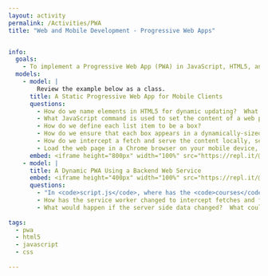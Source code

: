 ```yaml
---
layout: activity
permalink: /Activities/PWA
title: "Web and Mobile Development - Progressive Web Apps"


info:
  goals: 
    - To implement a Progressive Web App (PWA) in JavaScript, HTML5, and CSS
  models:
    - model: |
        Review the example below as a class.
      title: A Static Progressive Web App for Mobile Clients
      questions:
        - How do we name elements in HTML5 for dynamic updating?  What is the name of the main body element that we're updating?
        - What JavaScript command is used to set the content of a web page element?
        - How do we define each list item to be a box?
        - How do we ensure that each box appears in a dynamically-sized grid?
        - How do we intercept a fetch and serve the content locally, serving as a cache?
        - Load the web page in a Chrome browser on your mobile device, if you have one.  From the Chrome menu, you can add the app to your home screen.  Try changing the navigation color and the home screen icon.
      embed: <iframe height="800px" width="100%" src="https://repl.it/@BillJr99/pwa-example-static?lite=true" scrolling="no" frameborder="no" allowtransparency="true" allowfullscreen="true" sandbox="allow-forms allow-pointer-lock allow-popups allow-same-origin allow-scripts allow-modals"></iframe>  
    - model: |
      title: A Dynamic PWA Using a Backend Web Service
      embed: <iframe height="400px" width="100%" src="https://repl.it/@BillJr99/pwa-example-dynamic?lite=true" scrolling="no" frameborder="no" allowtransparency="true" allowfullscreen="true" sandbox="allow-forms allow-pointer-lock allow-popups allow-same-origin allow-scripts allow-modals"></iframe><br /><br /><iframe height="400px" width="100%" src="https://repl.it/@BillJr99/pwa-example-server?lite=true" scrolling="no" frameborder="no" allowtransparency="true" allowfullscreen="true" sandbox="allow-forms allow-pointer-lock allow-popups allow-same-origin allow-scripts allow-modals"></iframe>          
      questions:
        - "In <code>script.js</code>, where has the <code>courses</code> array gone?"
        - How has the service worker changed to intercept fetches and forward them to the web server if they are remote data calls?
        - What would happen if the server side data changed?  What could we do about this?
        
tags:
  - pwa
  - html5
  - javascript
  - css
  
---
```


